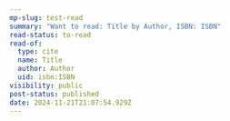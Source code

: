 ```yaml
---
mp-slug: test-read
summary: "Want to read: Title by Author, ISBN: ISBN"
read-status: to-read
read-of:
  type: cite
  name: Title
  author: Author
  uid: isbn:ISBN
visibility: public
post-status: published
date: 2024-11-21T21:07:54.929Z
---
```

